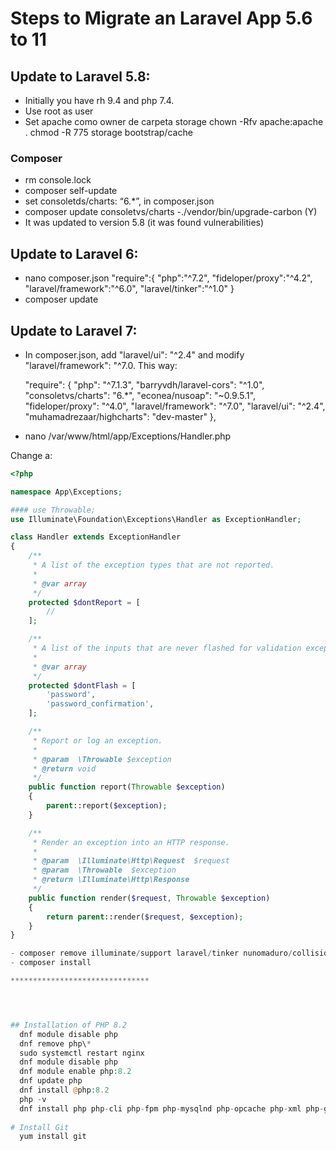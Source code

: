 # Steps to Migrate an Laravel App 5.6 to 11

## Update to Laravel 5.8:
- Initially you have rh 9.4 and php 7.4.
- Use root as user
- Set apache como owner de carpeta storage
  chown -Rfv apache:apache .
  chmod -R 775 storage bootstrap/cache
### Composer
- rm console.lock
- composer self-update
- set consoletds/charts: “6.*”, in composer.json
- composer update consoletvs/charts
-./vendor/bin/upgrade-carbon (Y)
- It was updated to version 5.8 (it was found vulnerabilities)
## Update to Laravel 6:
- nano composer.json
  "require":{
     "php":"^7.2",
     "fideloper/proxy":"^4.2",
     "laravel/framework":"^6.0",
     "laravel/tinker":"^1.0"
   }
-  composer update
## Update to Laravel 7:
- In composer.json, add "laravel/ui": "^2.4" and modify "laravel/framework": "^7.0. This way:

    "require": {
        "php": "^7.1.3",
        "barryvdh/laravel-cors": "^1.0",
        "consoletvs/charts": "6.*",
        "econea/nusoap": "~0.9.5.1",
        "fideloper/proxy": "^4.0",
        "laravel/framework": "^7.0",
        "laravel/ui": "^2.4",
        "muhamadrezaar/highcharts": "dev-master"
    },

- nano /var/www/html/app/Exceptions/Handler.php

Change a:
```php
<?php

namespace App\Exceptions;

#### use Throwable;
use Illuminate\Foundation\Exceptions\Handler as ExceptionHandler;

class Handler extends ExceptionHandler
{
    /**
     * A list of the exception types that are not reported.
     *
     * @var array
     */
    protected $dontReport = [
        //
    ];

    /**
     * A list of the inputs that are never flashed for validation exceptions.
     *
     * @var array
     */
    protected $dontFlash = [
        'password',
        'password_confirmation',
    ];

    /**
     * Report or log an exception.
     *
     * @param  \Throwable $exception
     * @return void
     */
    public function report(Throwable $exception)
    {
     	parent::report($exception);
    }

    /**
     * Render an exception into an HTTP response.
     *
     * @param  \Illuminate\Http\Request  $request
     * @param  \Throwable  $exception
     * @return \Illuminate\Http\Response
     */
    public function render($request, Throwable $exception)
    {
     	return parent::render($request, $exception);
    }
}

- composer remove illuminate/support laravel/tinker nunomaduro/collision
- composer install

*******************************




## Installation of PHP 8.2
  dnf module disable php
  dnf remove php\*
  sudo systemctl restart nginx
  dnf module disable php
  dnf module enable php:8.2
  dnf update php
  dnf install @php:8.2
  php -v
  dnf install php php-cli php-fpm php-mysqlnd php-opcache php-xml php-gd php-mbstring php-json php-common
  
# Install Git
  yum install git
  
 
